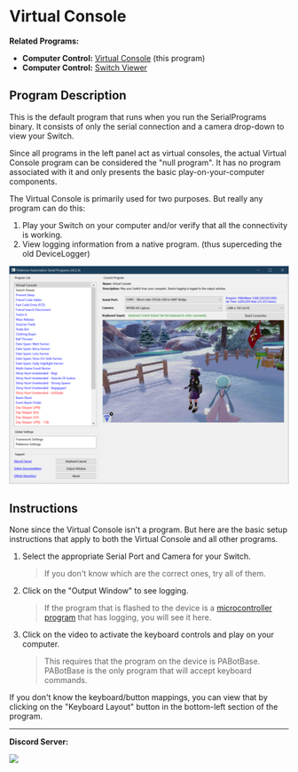 # Virtual Console

**Related Programs:**
- **Computer Control:** [Virtual Console](https://github.com/PokemonAutomation/ComputerControl/blob/master/Wiki/Programs/NintendoSwitch/VirtualConsole.md) (this program)
- **Computer Control:** [Switch Viewer](https://github.com/PokemonAutomation/ComputerControl/blob/master/Wiki/Programs/NintendoSwitch/SwitchViewer.md)


## Program Description

This is the default program that runs when you run the SerialPrograms binary. It consists of only the serial connection and a camera drop-down to view your Switch.

Since all programs in the left panel act as virtual consoles, the actual Virtual Console program can be considered the "null program". It has no program associated with it and only presents the basic play-on-your-computer components.

The Virtual Console is primarily used for two purposes. But really any program can do this:

1. Play your Switch on your computer and/or verify that all the connectivity is working.
2. View logging information from a native program. (thus superceding the old DeviceLogger)

<img src="images/VirtualConsole-0.png">

## Instructions

None since the Virtual Console isn't a program. But here are the basic setup instructions that apply to both the Virtual Console and all other programs.

1. Select the appropriate Serial Port and Camera for your Switch.
   > If you don't know which are the correct ones, try all of them.
2. Click on the "Output Window" to see logging.
   > If the program that is flashed to the device is a [microcontroller program](https://github.com/PokemonAutomation/Microcontroller/tree/master/Wiki/Programs) that has logging, you will see it here.
3. Click on the video to activate the keyboard controls and play on your computer.
   > This requires that the program on the device is PABotBase.
   > PABotBase is the only program that will accept keyboard commands.

If you don't know the keyboard/button mappings, you can view that by clicking on the "Keyboard Layout" button in the bottom-left section of the program.


<hr>

**Discord Server:** 

[<img src="https://canary.discordapp.com/api/guilds/695809740428673034/widget.png?style=banner2">](https://discord.gg/cQ4gWxN)


